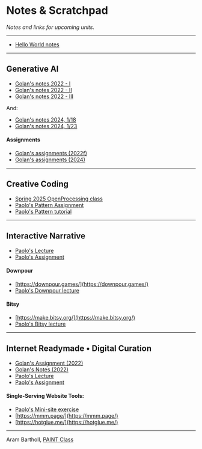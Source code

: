 # Notes & Scratchpad

*Notes and links for upcoming units.*

---

* [Hello World notes](https://golancourses.net/60120/daily-notes/0-hello-world/)

---

## Generative AI 

* [Golan's notes 2022 - I](https://golancourses.net/2022f/daily-notes/unit-1/machine-learning-art/)
* [Golan's notes 2022 - II](https://golancourses.net/2022f/daily-notes/unit-1/machine-learning-art-ii/)
* [Golan's notes 2022 - III](https://golancourses.net/2022f/daily-notes/unit-1/machine-learning-art-iii/)

And: 

* [Golan's notes 2024, 1/18](https://golancourses.net/60120/daily-notes/unit-1/01-18/)
* [Golan's notes 2024, 1/23](https://golancourses.net/60120/daily-notes/unit-1/01-23/)

#### Assignments

* [Golan's assignments (2022f)](https://golancourses.net/2022f/deliverables/1-aiart/)
* [Golan's assignments (2024)](https://golancourses.net/60120/deliverables/1-aiart/)

---

## Creative Coding

* [Spring 2025 OpenProcessing class](https://openprocessing.org/class/95759#/)
* [Paolo's Pattern Assignment](https://mycours.es/digitalmedia/project-pattern/)
* [Paolo's Pattern tutorial](https://openprocessing.org/sketch/1113588)

---


## Interactive Narrative

* [Paolo's Lecture](https://mycours.es/digitalmedia/interactive-stories/)
* [Paolo's Assignment](https://mycours.es/digitalmedia/assignment-interactive-stories-twine-bitsy-downpour/)

#### Downpour

* [https://downpour.games/](https://downpour.games/)
* [Paolo's Downpour lecture](https://mycours.es/digitalmedia/downpour/)

#### Bitsy 

* [https://make.bitsy.org/](https://make.bitsy.org/)
* [Paolo's Bitsy lecture](https://mycours.es/digitalmedia/bitsy/)


---

## Internet Readymade • Digital Curation

* [Golan's Assignment (2022)](https://golancourses.net/2022f/deliverables/4-digital-curation/)
* [Golan's Notes (2022)](https://golancourses.net/2022f/daily-notes/unit-4-internet-readymades/)
* [Paolo's Lecture](https://mycours.es/digitalmedia/internet-ready-mades/)
* [Paolo's Assignment](https://mycours.es/digitalmedia/internet-ready-made-assignment-and-resources/)

#### Single-Serving Website Tools: 

* [Paolo's Mini-site exercise](https://mycours.es/digitalmedia/exercise-mini-site/)
* [https://mmm.page/](https://mmm.page/)
* [https://hotglue.me/](https://hotglue.me/)



---

Aram Bartholl, [PAINT Class](https://arambartholl.com/paint-figure-drawing-class/)